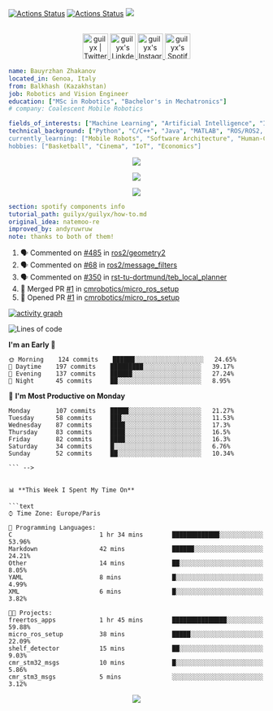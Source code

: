[![Actions Status](https://github.com/guilyx/guilyx/workflows/wakatime-stats/badge.svg)](https://github.com/guilyx/guilyx/actions)
[![Actions Status](https://github.com/guilyx/guilyx/workflows/update-gh-activity/badge.svg)](https://github.com/guilyx/guilyx/actions)
![](https://visitor-badge.glitch.me/badge?page_id=guilyx.guilyx)

<p align="center">
<br/>
<a href="https://twitter.com/spida_rwin">
  <img alt="guilyx | Twitter" width="50px" src="https://user-images.githubusercontent.com/43545812/144034996-602b144a-16e1-41cc-99e7-c6040b20dcaf.png"/>
</a>
<a href="https://www.linkedin.com/in/erwinlejeune-lkn">
  <img alt="guilyx's LinkdeIN" width="50px" src="https://user-images.githubusercontent.com/43545812/144035037-0f415fc7-9f96-4517-a370-ccc6e78a714b.png" />
</a>
<a href="https://www.instagram.com/spid_erwin">
  <img alt="guilyx's Instagram" width="50px" src="https://user-images.githubusercontent.com/43545812/144035088-0dfb165f-8fe0-4d13-896c-876c29d2b128.png" />
</a>
<a href="https://open.spotify.com/user/11147618695?si=zZFn6uAGRLyoU02lsG50GA">
  <img alt="guilyx's Spotify" width="50px" src="https://user-images.githubusercontent.com/43545812/144035120-1ad5169b-91c7-4078-bef9-6a82c733f373.png" />
</a>
</p>

```yaml
name: Bauyrzhan Zhakanov
located_in: Genoa, Italy
from: Balkhash (Kazakhstan)
job: Robotics and Vision Engineer
education: ["MSc in Robotics", "Bachelor's in Mechatronics"]
# company: Coalescent Mobile Robotics

fields_of_interests: ["Machine Learning", "Artificial Intelligence", "Image Processing", "Computer Vision"]
technical_background: ["Python", "C/C++", "Java", "MATLAB", "ROS/ROS2, "Unity"]
currently_learning: ["Mobile Robots", "Software Architecture", "Human-Computer Interaction"]
hobbies: ["Basketball", "Cinema", "IoT", "Economics"]
```

<p align="center">
  <img alig src="https://github-profile-trophy.vercel.app/?username=guilyx&column=6&rank=SSS,SS,S,AAA,AA,A,B,C" />
</p>

<p align="center">
  <a href="https://spotify-github-profile.vercel.app/api/view?uid=11147618695&redirect=true">
    <img src="https://spotify-github-profile.vercel.app/api/view?uid=11147618695&cover_image=true&theme=default&bar_color=e3e3e3&bar_color_cover=true">
  </a>
</p>

<p align="center">
  <img src="https://guilyx.vercel.app/api/top-played">
</p>
 
```yaml
section: spotify components info
tutorial_path: guilyx/guilyx/how-to.md
original_idea: natemoo-re
improved_by: andyruwruw
note: thanks to both of them!
```


<!-- **:zap: Recent Activity:**

<!--START_SECTION:activity-->
1. 🗣 Commented on [#485](https://github.com/ros2/geometry2/issues/485) in [ros2/geometry2](https://github.com/ros2/geometry2)
2. 🗣 Commented on [#68](https://github.com/ros2/message_filters/issues/68) in [ros2/message_filters](https://github.com/ros2/message_filters)
3. 🗣 Commented on [#350](https://github.com/rst-tu-dortmund/teb_local_planner/issues/350) in [rst-tu-dortmund/teb_local_planner](https://github.com/rst-tu-dortmund/teb_local_planner)
4. 🎉 Merged PR [#1](https://github.com/cmrobotics/micro_ros_setup/pull/1) in [cmrobotics/micro_ros_setup](https://github.com/cmrobotics/micro_ros_setup)
5. 💪 Opened PR [#1](https://github.com/cmrobotics/micro_ros_setup/pull/1) in [cmrobotics/micro_ros_setup](https://github.com/cmrobotics/micro_ros_setup)
<!--END_SECTION:activity-->

[![activity graph](https://activity-graph.herokuapp.com/graph?username=guilyx&custom_title=Erwin's%20activity%20graph&theme=github-light&hide_border=true)](https://github.com/ashutosh00710/github-readme-activity-graph)

<!--START_SECTION:waka-->
![Lines of code](https://img.shields.io/badge/From%20Hello%20World%20I%27ve%20Written-295%20Thousand%20lines%20of%20code-blue)

**I'm an Early 🐤** 

```text
🌞 Morning    124 commits    ██████░░░░░░░░░░░░░░░░░░░   24.65% 
🌆 Daytime    197 commits    █████████░░░░░░░░░░░░░░░░   39.17% 
🌃 Evening    137 commits    ██████░░░░░░░░░░░░░░░░░░░   27.24% 
🌙 Night      45 commits     ██░░░░░░░░░░░░░░░░░░░░░░░   8.95%

```
📅 **I'm Most Productive on Monday** 

```text
Monday       107 commits    █████░░░░░░░░░░░░░░░░░░░░   21.27% 
Tuesday      58 commits     ███░░░░░░░░░░░░░░░░░░░░░░   11.53% 
Wednesday    87 commits     ████░░░░░░░░░░░░░░░░░░░░░   17.3% 
Thursday     83 commits     ████░░░░░░░░░░░░░░░░░░░░░   16.5% 
Friday       82 commits     ████░░░░░░░░░░░░░░░░░░░░░   16.3% 
Saturday     34 commits     █░░░░░░░░░░░░░░░░░░░░░░░░   6.76% 
Sunday       52 commits     ██░░░░░░░░░░░░░░░░░░░░░░░   10.34%

``` -->


📊 **This Week I Spent My Time On** 

```text
⌚︎ Time Zone: Europe/Paris

💬 Programming Languages: 
C                        1 hr 34 mins        █████████████░░░░░░░░░░░░   53.96% 
Markdown                 42 mins             ██████░░░░░░░░░░░░░░░░░░░   24.21% 
Other                    14 mins             ██░░░░░░░░░░░░░░░░░░░░░░░   8.05% 
YAML                     8 mins              █░░░░░░░░░░░░░░░░░░░░░░░░   4.99% 
XML                      6 mins              █░░░░░░░░░░░░░░░░░░░░░░░░   3.82%

🐱‍💻 Projects: 
freertos_apps            1 hr 45 mins        ███████████████░░░░░░░░░░   59.88% 
micro_ros_setup          38 mins             █████░░░░░░░░░░░░░░░░░░░░   22.09% 
shelf_detector           15 mins             ██░░░░░░░░░░░░░░░░░░░░░░░   9.03% 
cmr_stm32_msgs           10 mins             █░░░░░░░░░░░░░░░░░░░░░░░░   5.86% 
cmr_stm3_msgs            5 mins              ░░░░░░░░░░░░░░░░░░░░░░░░░   3.12%

```


 <!-- Last Updated on 25/02/2022 17:02:47 UTC -->
<!--END_SECTION:waka-->

<p align="center">
  <img src="https://capsule-render.vercel.app/api?type=waving&color=gradient&height=60&section=footer"/>
</p>
